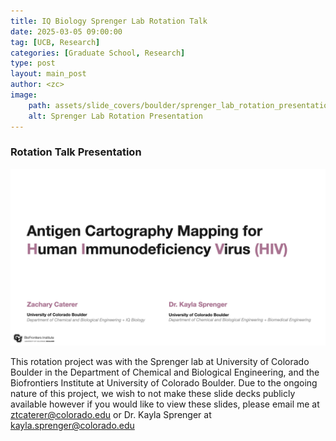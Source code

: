 ```yaml
---
title: IQ Biology Sprenger Lab Rotation Talk
date: 2025-03-05 09:00:00
tag: [UCB, Research]
categories: [Graduate School, Research]
type: post
layout: main_post
author: <zc>    
image: 
    path: assets/slide_covers/boulder/sprenger_lab_rotation_presentation.png
    alt: Sprenger Lab Rotation Presentation
---
```


### Rotation Talk Presentation

![](/assets/slide_covers/boulder/sprenger_lab_rotation_presentation.png)

This rotation project was with the Sprenger lab at University of Colorado Boulder in the Department of Chemical and Biological Engineering, and the Biofrontiers Institute at University of Colorado Boulder. Due to the ongoing nature of this project, we wish to not make these slide decks publicly available however if you would like to view these slides, please email me at [ztcaterer@colorado.edu](mailto:ztcaterer@colorado.edu) or Dr. Kayla Sprenger at [kayla.sprenger@colorado.edu](mailto:kayla.sprenger@colorado.edu)